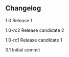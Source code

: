 Changelog
---------

1.0 Release 1

1.0-rc2 Release candidate 2

1.0-rc1 Release candidate 1

0.1 Initial commit
